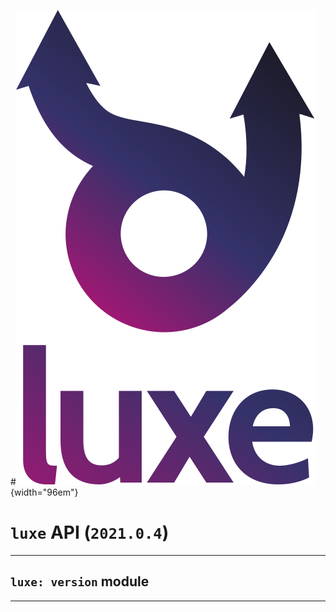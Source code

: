 #![](../images/luxe-dark.svg){width="96em"}

# `luxe` API (`2021.0.4`)  


---

## `luxe: version` module


---

